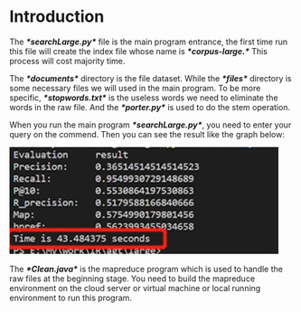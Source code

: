 # Introduction


The ***\*searchLarge.py\**** file is the main program entrance, the first time run this file will create the index file whose name is ***\*corpus-large.\**** This process will cost majority time. 

 

The ***\*documents\**** directory is the file dataset. While the ***\*files\**** directory is some necessary files we will used in the main program. To be more specific, ***\*stopwords.txt\**** is the useless words we need to eliminate the words in the raw file. And the ***\*porter.py\**** is used to do the stem operation.

 

When you run the main program ***\*searchLarge.py\****, you need to enter your query on the commend. Then you can see the result like the graph below:

![img](https://github.com/Sun-Yiming/cloud-CS5296/blob/master/g1.png) 

 

The ***\*Clean.java\**** is the mapreduce program which is used to handle the raw files at the beginning stage. You need to build the mapreduce environment on the cloud server or virtual machine or local running environment to run this program.

